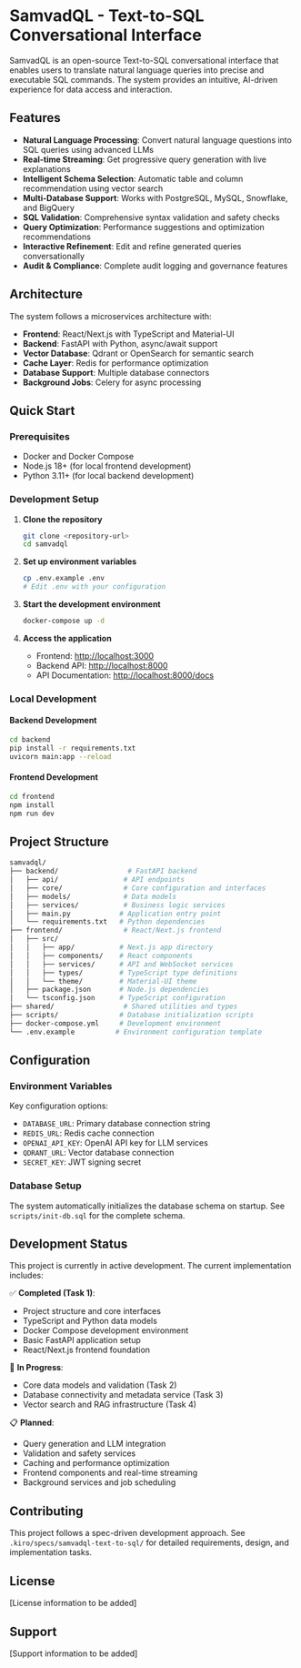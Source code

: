 # SamvadQL - Text-to-SQL Conversational Interface

SamvadQL is an open-source Text-to-SQL conversational interface that enables users to translate natural language queries into precise and executable SQL commands. The system provides an intuitive, AI-driven experience for data access and interaction.

## Features

- **Natural Language Processing**: Convert natural language questions into SQL queries using advanced LLMs
- **Real-time Streaming**: Get progressive query generation with live explanations
- **Intelligent Schema Selection**: Automatic table and column recommendation using vector search
- **Multi-Database Support**: Works with PostgreSQL, MySQL, Snowflake, and BigQuery
- **SQL Validation**: Comprehensive syntax validation and safety checks
- **Query Optimization**: Performance suggestions and optimization recommendations
- **Interactive Refinement**: Edit and refine generated queries conversationally
- **Audit & Compliance**: Complete audit logging and governance features

## Architecture

The system follows a microservices architecture with:

- **Frontend**: React/Next.js with TypeScript and Material-UI
- **Backend**: FastAPI with Python, async/await support
- **Vector Database**: Qdrant or OpenSearch for semantic search
- **Cache Layer**: Redis for performance optimization
- **Database Support**: Multiple database connectors
- **Background Jobs**: Celery for async processing

## Quick Start

### Prerequisites

- Docker and Docker Compose
- Node.js 18+ (for local frontend development)
- Python 3.11+ (for local backend development)

### Development Setup

1. **Clone the repository**

   ```bash
   git clone <repository-url>
   cd samvadql
   ```

2. **Set up environment variables**

   ```bash
   cp .env.example .env
   # Edit .env with your configuration
   ```

3. **Start the development environment**

   ```bash
   docker-compose up -d
   ```

4. **Access the application**
   - Frontend: [http://localhost:3000](http://localhost:3000)
   - Backend API: [http://localhost:8000](http://localhost:8000)
   - API Documentation: [http://localhost:8000/docs](http://localhost:8000/docs)

### Local Development

#### Backend Development

```bash
cd backend
pip install -r requirements.txt
uvicorn main:app --reload
```

#### Frontend Development

```bash
cd frontend
npm install
npm run dev
```

## Project Structure

```bash
samvadql/
├── backend/                 # FastAPI backend
│   ├── api/                # API endpoints
│   ├── core/               # Core configuration and interfaces
│   ├── models/             # Data models
│   ├── services/           # Business logic services
│   ├── main.py            # Application entry point
│   └── requirements.txt   # Python dependencies
├── frontend/               # React/Next.js frontend
│   ├── src/
│   │   ├── app/           # Next.js app directory
│   │   ├── components/    # React components
│   │   ├── services/      # API and WebSocket services
│   │   ├── types/         # TypeScript type definitions
│   │   └── theme/         # Material-UI theme
│   ├── package.json       # Node.js dependencies
│   └── tsconfig.json      # TypeScript configuration
├── shared/                 # Shared utilities and types
├── scripts/               # Database initialization scripts
├── docker-compose.yml     # Development environment
└── .env.example          # Environment configuration template
```

## Configuration

### Environment Variables

Key configuration options:

- `DATABASE_URL`: Primary database connection string
- `REDIS_URL`: Redis cache connection
- `OPENAI_API_KEY`: OpenAI API key for LLM services
- `QDRANT_URL`: Vector database connection
- `SECRET_KEY`: JWT signing secret

### Database Setup

The system automatically initializes the database schema on startup. See `scripts/init-db.sql` for the complete schema.

## Development Status

This project is currently in active development. The current implementation includes:

✅ **Completed (Task 1)**:

- Project structure and core interfaces
- TypeScript and Python data models
- Docker Compose development environment
- Basic FastAPI application setup
- React/Next.js frontend foundation

🚧 **In Progress**:

- Core data models and validation (Task 2)
- Database connectivity and metadata service (Task 3)
- Vector search and RAG infrastructure (Task 4)

📋 **Planned**:

- Query generation and LLM integration
- Validation and safety services
- Caching and performance optimization
- Frontend components and real-time streaming
- Background services and job scheduling

## Contributing

This project follows a spec-driven development approach. See `.kiro/specs/samvadql-text-to-sql/` for detailed requirements, design, and implementation tasks.

## License

[License information to be added]

## Support

[Support information to be added]
